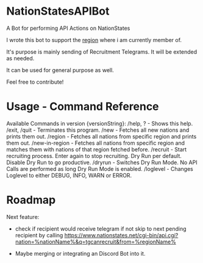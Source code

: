 # NationStatesAPIBot
A Bot for performing API Actions on NationStates

I wrote this bot to support the [region](https://www.nationstates.net/region=the_free_nations_region "The Free Nations Region") where i am currently member of. 

It's purpose is mainly sending of Recruitment Telegrams. 
It will be extended as needed.

It can be used for general purpose as well.

Feel free to contribute!

# Usage - Command Reference

Available Commands in version {versionString}:
/help, ? - Shows this help.
/exit, /quit - Terminates this program.
/new - Fetches all new nations and prints them out.
/region <region> - Fetches all nations from specific region and prints them out.
/new-in-region <region> - Fetches all nations from specific region and matches them with nations of that region fetched before.
/recruit - Start recruiting process. Enter again to stop recruiting. Dry Run per default. Disable Dry Run to go productive.
/dryrun - Switches Dry Run Mode. No API Calls are performed as long Dry Run Mode is enabled.
/loglevel <Loglevel> - Changes Loglevel to either DEBUG, INFO, WARN or ERROR.

# Roadmap

Next feature:
- check if recipient would receive telegram if not skip to next pending recipient
  by calling https://www.nationstates.net/cgi-bin/api.cgi?nation=%nationName%&q=tgcanrecruit&from=%regionName%

- Maybe merging or integrating an Discord Bot into it. 